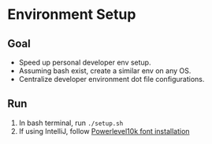 # Environment Setup

## Goal
- Speed up personal developer env setup.
- Assuming bash exist, create a similar env on any OS.
- Centralize developer environment dot file configurations.

## Run
1. In bash terminal, run `./setup.sh`
2. If using IntelliJ, follow [Powerlevel10k font installation](https://github.com/romkatv/powerlevel10k#manual-font-installation)
